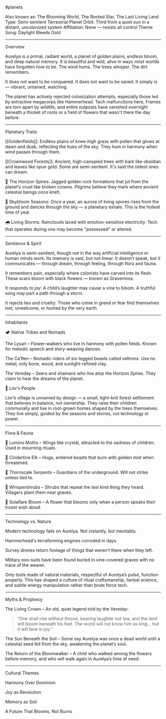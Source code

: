 #planets 

Also known as: The Blooming World, The Rooted Star, The Last Living Land
Type: Semi-sentient Terrestrial Planet
Orbit: Third from a quiet sun in a distant, uncolonized system
Affiliation: None — resists all control
Theme Song: Daylight Bleeds Gold


---

Overview

Aurelya is a primal, radiant world, a planet of golden plains, endless bloom, and deep natural memory. It is beautiful and wild, alive in ways most worlds have forgotten how to be. The wind hums. The trees whisper. The dirt remembers.

It does not want to be conquered.
It does not want to be saved.
It simply is — vibrant, untamed, watching.

The planet has actively rejected colonization attempts, especially those led by extractive megacorps like Hammerhead. Tech malfunctions here, Frames are torn apart by wildlife, and entire outposts have vanished overnight beneath a thicket of roots or a field of flowers that wasn't there the day before.


---

Planetary Traits

[[Goldenfields]]: Endless plains of knee-high grass with pollen that glows at dawn and dusk, reflecting the hues of the sky. They hum in harmony when wind passes through them.

[[Crownwood Forests]]: Ancient, high-canopied trees with bark like obsidian and leaves like spun gold. Some are semi-sentient. It's said the oldest ones can dream.

🌄 The Horizon Spires: Jagged golden rock formations that jut from the planet’s crust like broken crowns. Pilgrims believe they mark where ancient celestial beings once knelt.

🌌 Skybloom Seasons: Once a year, an aurora of living spores rises from the ground and dances through the sky — a planetary exhale. This is the holiest time of year.

🌧 Living Storms: Rainclouds laced with emotion-sensitive electricity. Tech that operates during one may become "possessed" or altered.



---

Sentience & Spirit

Aurelya is semi-sentient, though not in the way artificial intelligence or human minds work. Its memory is vast, but not linear. It doesn’t speak, but it communicates — through dream, through feeling, through flora and fauna.

It remembers pain, especially where colonists have carved into its flesh. These scars bloom with black flowers — known as Gravemoss.

It responds to joy: A child’s laughter may cause a vine to bloom. A truthful song may part a path through a storm.

It rejects lies and cruelty: Those who come in greed or fear find themselves lost, unwelcome, or hunted by the very earth.



---

Inhabitants

🏕 Native Tribes and Nomads

The Lysari – Flower-walkers who live in harmony with pollen fields. Known for melodic speech and story-weaving dances.

The Ca’Ren – Nomadic riders of six-legged beasts called veltrons. Use no metal, only bone, wood, and sunlight-refined clay.

The Vereday – Seers and shamans who live atop the Horizon Spires. They claim to hear the dreams of the planet.


👦 Lior’s People

Lior’s village is unnamed by design — a small, tight-knit forest settlement that believes in balance, not ownership. They raise their children communally and live in root-grown homes shaped by the trees themselves. They live simply, guided by the seasons and stories, not technology or power.


---

Flora & Fauna

🦋 Lumino Moths – Wings like crystal, attracted to the sadness of children. Used in mourning rituals.

🦌 Cindertine Elk – Huge, antlered beasts that burn with golden mist when threatened.

🐍 Thornscale Serpents – Guardians of the underground. Will not strike unless lied to.

🌱 Whispershrubs – Shrubs that repeat the last kind thing they heard. Villagers plant them near graves.

🌼 Solaflare Bloom – A flower that blooms only when a person speaks their truest wish aloud.



---

Technology vs. Nature

Modern technology fails on Aurelya. Not instantly, but inevitably.

Hammerhead's terraforming engines corroded in days.

Survey drones return footage of things that weren't there when they left.

Military exo-suits have been found buried in vine-covered graves with no trace of the wearer.


Only tools made of natural materials, respectful of Aurelya’s pulse, function properly. This has shaped a culture of ritual craftsmanship, herbal science, and subtle energy manipulation rather than brute force tech.


---

Myths & Prophecy

The Living Crown – An old, quiet legend told by the Vereday:

> “One shall rise without throne, bearing laughter not law, and the land will bloom beneath his feet. The world will not know him as king… but it will bow in joy.”



The Sun Beneath the Soil – Some say Aurelya was once a dead world until a celestial seed fell from the sky, awakening the planet’s soul.

The Return of the Bloomwalker – A child who walked among the flowers before memory, and who will walk again in Aurelya’s time of need.



---

Cultural Themes

Harmony Over Dominion

Joy as Revolution

Memory as Soil

A Future That Blooms, Not Burns

